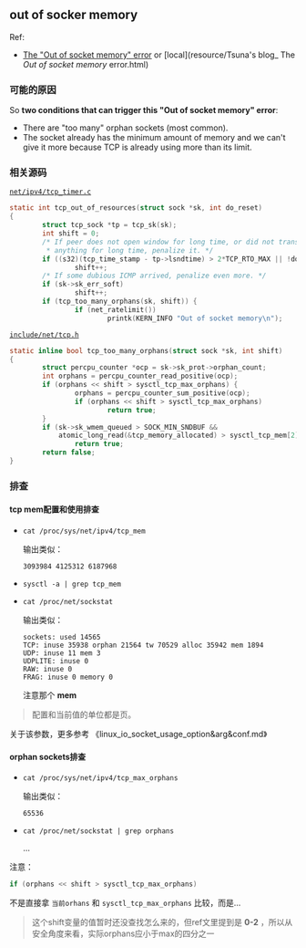 ## out of socker memory



Ref:

* [The "Out of socket memory" error](http://blog.tsunanet.net/2011/03/out-of-socket-memory.html) or [local](resource/Tsuna's blog_ The _Out of socket memory_ error.html)




### 可能的原因



So **two conditions that can trigger this "Out of socket memory" error**:

* There are "too many" orphan sockets (most common).
* The socket already has the minimum amount of memory and we can't give it more because TCP is already using more than its limit.



### 相关源码



[`net/ipv4/tcp_timer.c`](http://git.kernel.org/?p=linux/kernel/git/torvalds/linux-2.6.git;a=blob;f=net/ipv4/tcp_timer.c;hb=v2.6.38-rc8#l82)

```c
static int tcp_out_of_resources(struct sock *sk, int do_reset)
{
        struct tcp_sock *tp = tcp_sk(sk);
        int shift = 0;
        /* If peer does not open window for long time, or did not transmit
         * anything for long time, penalize it. */
        if ((s32)(tcp_time_stamp - tp->lsndtime) > 2*TCP_RTO_MAX || !do_reset)
                shift++;
        /* If some dubious ICMP arrived, penalize even more. */
        if (sk->sk_err_soft)
                shift++;
        if (tcp_too_many_orphans(sk, shift)) {
                if (net_ratelimit())
                        printk(KERN_INFO "Out of socket memory\n");
```



[`include/net/tcp.h`](http://git.kernel.org/?p=linux/kernel/git/torvalds/linux-2.6.git;a=blob;f=include/net/tcp.h;hb=v2.6.38-rc8#l268)

```c
static inline bool tcp_too_many_orphans(struct sock *sk, int shift)
{
        struct percpu_counter *ocp = sk->sk_prot->orphan_count;
        int orphans = percpu_counter_read_positive(ocp);
        if (orphans << shift > sysctl_tcp_max_orphans) {
                orphans = percpu_counter_sum_positive(ocp);
                if (orphans << shift > sysctl_tcp_max_orphans)
                        return true;
        }
        if (sk->sk_wmem_queued > SOCK_MIN_SNDBUF &&
            atomic_long_read(&tcp_memory_allocated) > sysctl_tcp_mem[2])
                return true;
        return false;
}
```



### 排查



#### tcp mem配置和使用排查



* `cat /proc/sys/net/ipv4/tcp_mem`

  输出类似：

  ```shell
  3093984 4125312 6187968
  ```

* `sysctl -a | grep tcp_mem`

* `cat /proc/net/sockstat`

  输出类似：

  ```shell
  sockets: used 14565
  TCP: inuse 35938 orphan 21564 tw 70529 alloc 35942 mem 1894
  UDP: inuse 11 mem 3
  UDPLITE: inuse 0
  RAW: inuse 0
  FRAG: inuse 0 memory 0
  ```

  注意那个 **mem**

> 配置和当前值的单位都是页。



关于该参数，更多参考 《linux_io_socket_usage_option&arg&conf.md》



#### orphan sockets排查

* `cat /proc/sys/net/ipv4/tcp_max_orphans`

  输出类似：

  ```shell
  65536
  ```

* `cat /proc/net/sockstat | grep orphans`

  ...



注意：

```c
if (orphans << shift > sysctl_tcp_max_orphans)
```

不是直接拿 `当前orhans` 和 `sysctl_tcp_max_orphans` 比较，而是...

> 这个shift变量的值暂时还没查找怎么来的，但ref文里提到是 **0-2** ，所以从安全角度来看，实际orphans应小于max的四分之一





















